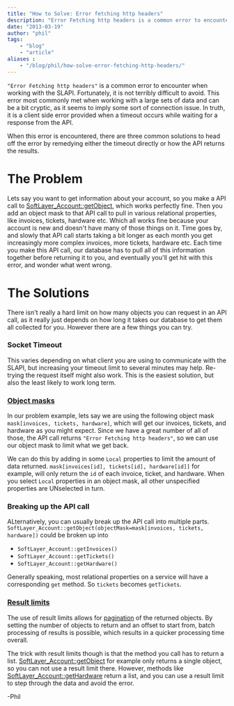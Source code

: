 ```yaml
---
title: "How to Solve: Error fetching http headers"
description: "Error Fetching http headers is a common error to encounter when working with the SLAPI. Here is how to fix it."
date: "2013-03-19"
author: "phil"
tags:
    - "blog"
    - "article"
aliases :
    - "/blog/phil/how-solve-error-fetching-http-headers/"
---
```


`"Error Fetching http headers"` is a common error to encounter when working with the SLAPI. Fortunately, it is not terribly difficult to avoid. This error most commonly met when working with a large sets of data and can be a bit cryptic, as it seems to imply some sort of connection issue. In truth, it is a client side error provided when a timeout occurs while waiting for a response from the API.


When this error is encountered, there are three common solutions to head off the error by remedying either the timeout directly or how the API returns the results.

# The Problem

Lets say you want to get information about your account, so you make a API call to [SoftLayer_Account::getObject](/reference/services/SoftLayer_Account/getObject/), which works perfectly fine. Then you add an object mask to that API call to pull in various relational properties, like invoices, tickets, hardware etc. Which all works fine because your account is new and doesn't have many of those things on it. Time goes by, and slowly that API call starts taking a bit longer as each month you get increasingly more complex invoices, more tickets, hardware etc. Each time you make this API call, our database has to pull all of this information together before returning it to you, and eventually you'll get hit with this error, and wonder what went wrong. 

# The Solutions

There isn't really a hard limit on how many objects you can request in an API call, as it really just depends on how long it takes our database to get them all collected for you. However there are a few things you can try.

### Socket Timeout

This varies depending on what client you are using to communicate with the SLAPI, but increasing your timeout limit to several minutes may help. Re-trying the request itself might also work. This is the easiest solution, but also the least likely to work long term.


### [Object masks](/article/object-masks/)

In our problem example, lets say we are using the following object mask `mask[invoices, tickets, hardware]`, which will get our invoices, tickets, and hardware as you might expect. Since we have a great number of all of those, the API call returns `"Error Fetching http headers"`, so we can use our object mask to limit what we get back.

We can do this by adding in some `Local` properties to limit the amount of data returned. `mask[invoices[id], tickets[id], hardware[id]]` for example, will only return the `id` of each invoice, ticket, and hardware. When you select `Local` properties in an object mask, all other unspecified properties are UNselected in turn.

### Breaking up the API call

ALternatively, you can usually break up the API call into multiple parts. `SoftLayer_Account::getObject(objectMask=mask[invoices, tickets, hardware])` could be broken up into

- `SoftLayer_Account::getInvoices()`
- `SoftLayer_Account::getTickets()`
- `SoftLayer_Account::getHardware()`

Generally speaking, most relational properties on a service will have a corresponding `get` method. So `tickets` becomes `getTickets`.

### [Result limits](/article/using-result-limits-softlayer-api/)

The use of result limits allows for [pagination](https://en.wikipedia.org/wiki/Pagination) of the returned objects. By setting the number of objects to return and an offset to start from, batch processing of results is possible, which results in a quicker processing time overall.

The trick with result limits though is that the method you call has to return a list. [SoftLayer_Account::getObject](/reference/services/SoftLayer_Account/getObject/) for example only returns a single object, so you can not use a result limit there. However, methods like [SoftLayer_Account::getHardware](/reference/services/SoftLayer_Account/getHardware/) return a list, and you can use a result limit to step through the data and avoid the error.



-Phil

